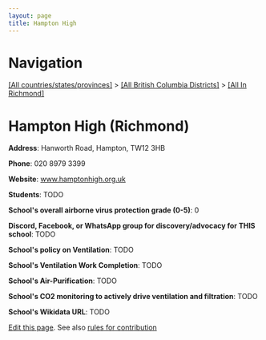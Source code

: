 ```yaml
---
layout: page
title: Hampton High
---
```

# Navigation

[[All countries/states/provinces]](../../..) > [[All British Columbia Districts]](../..) > [[All In Richmond]](..)

# Hampton High (Richmond)

**Address**: Hanworth Road, Hampton, TW12 3HB

**Phone**: 020 8979 3399

**Website**: www.hamptonhigh.org.uk

**Students**: TODO

**School's overall airborne virus protection grade (0-5)**: 0

**Discord, Facebook, or WhatsApp group for discovery/advocacy for THIS school**: TODO

**School's policy on Ventilation**: TODO

**School's Ventilation Work Completion**: TODO

**School's Air-Purification**: TODO

**School's CO2 monitoring to actively drive ventilation and filtration**: TODO

**School's Wikidata URL**: TODO


[Edit this page](https://github.com/ventilate-schools/BC/edit/main/./Richmond/Hampton_High.md). See also [rules for contribution](../../../contribution-rules/)